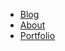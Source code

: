<ul class="lavaLamp" id="menu">
	<li class="{{page.active-blog}}"><a href="/">Blog</a></li>
	<li class="{{page.active-about}}"><a href="/about">About</a></li>
	<li class="{{page.active-portfolio}}"><a href="/portfolio">Portfolio</a></li>
</ul>